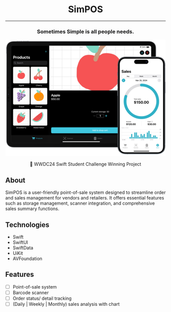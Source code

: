 <h1 align="center">SimPOS</h1>

---

<h3 align="center">Sometimes Simple is all people needs.</h3>

![banner](Images/banner.png)

<div align="center"> WWDC24 Swift Student Challenge Winning Project</div>

## About

SimPOS is a user-friendly point-of-sale system designed to streamline order and sales management for vendors and retailers. It offers essential features such as storage management, scanner integration, and comprehensive sales summary functions.

## Technologies

- Swift
- SwiftUI
- SwiftData
- UiKit
- AVFoundation

## Features

- [ ] Point-of-sale system
- [ ] Barcode scanner
- [ ] Order status/ detail tracking
- [ ] (Daily | Weekly | Monthly) sales analysis with chart
